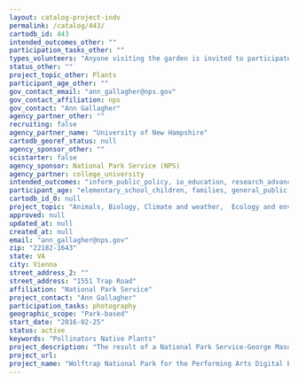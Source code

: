 ```yaml
---
layout: catalog-project-indv
permalink: /catalog/443/
cartodb_id: 443
intended_outcomes_other: ""
participation_tasks_other: ""
types_volunteers: "Anyone visiting the garden is invited to participate. The only requirement is the ability to take and upload digital photos. A smart phone with a QR app is able to submit photos from the park. Alternatively the photos can easily be uploaded to the picture post website from a home computer at https://picturepost.unh.edu/post.jsp?postId=1190#picset=17044&orientation"
status_other: ""
project_topic_other: Plants
participant_age_other: ""
gov_contact_email: "ann_gallagher@nps.gov"
gov_contact_affiliation: nps
gov_contact: "Ann Gallagher"
agency_partner_other: ""
recruiting: false
agency_partner_name: "University of New Hampshire"
cartodb_georef_status: null
agency_sponsor_other: ""
scistarter: false
agency_sponsor: National Park Service (NPS)
agency_partner: college_university
intended_outcomes: "inform_public_policy, io_education, research_advancement"
participant_age: "elementary_school_children, families, general_public, middle_school_children"
cartodb_id_0: null
project_topic: "Animals, Biology, Climate and weather,  Ecology and environment,  Nature and outdoors, Pollinators/insects"
approved: null
updated_at: null
created_at: null
email: "ann_gallagher@nps.gov"
zip: "22182-1643"
state: VA
city: Vienna
street_address_2: ""
street_address: "1551 Trap Road"
affiliation: "National Park Service"
project_contact: "Ann Gallagher"
participation_tasks: photography
geographic_scope: "Park-based"
start_date: "2016-02-25"
status: active
keywords: "Pollinators Native Plants"
project_description: "The result of a National Park Service-George Mason University Climate Change Communication Internship, the two wayside exhibits in the Wolf Trap National Park for the Performing Arts link native plants and pollinators with climate. The Wolf Trap wayside project sought to draw connections between the importance of preserving natural landscapes and how the park is being impacted by climate change. The aim was to develop a wayside that supported the park’s broader goals to develop an outdoor classroom by highlighting the native plant garden and meadow. In working with the park staff, the interns developed a narrative that used pollinators as the main character. The narrative calls attention to the importance of native plants and pollinators in creating healthy ecosystems and how citizen science at the park was creating habitat. A key component of this story was communicating how climate change is currently impacting the plant-pollinator relationship through shifting bloom times. ...This wayside explains how climate is impacting pollination and the relationship between plants, pollinators, and people. This narrative encourages volunteerism and citizen science at Wolf Trap through phenological monitoring programs ranging from species counts and a picture post. In addition to the wayside content, the interactive material includes a citizen scientist video, native bee facts, and a family activity encouraging the exploration of the garden through a plant identification game.  http://esp.gmu.edu/wp-content/uploads/2013/12/ESP_Newsletter_Fall_2013.pdf"
project_url: 
project_name: "Wolftrap National Park for the Performing Arts Digital Earth Watch (DEW) Picture Post Phenology Wayside #2"
---
```

